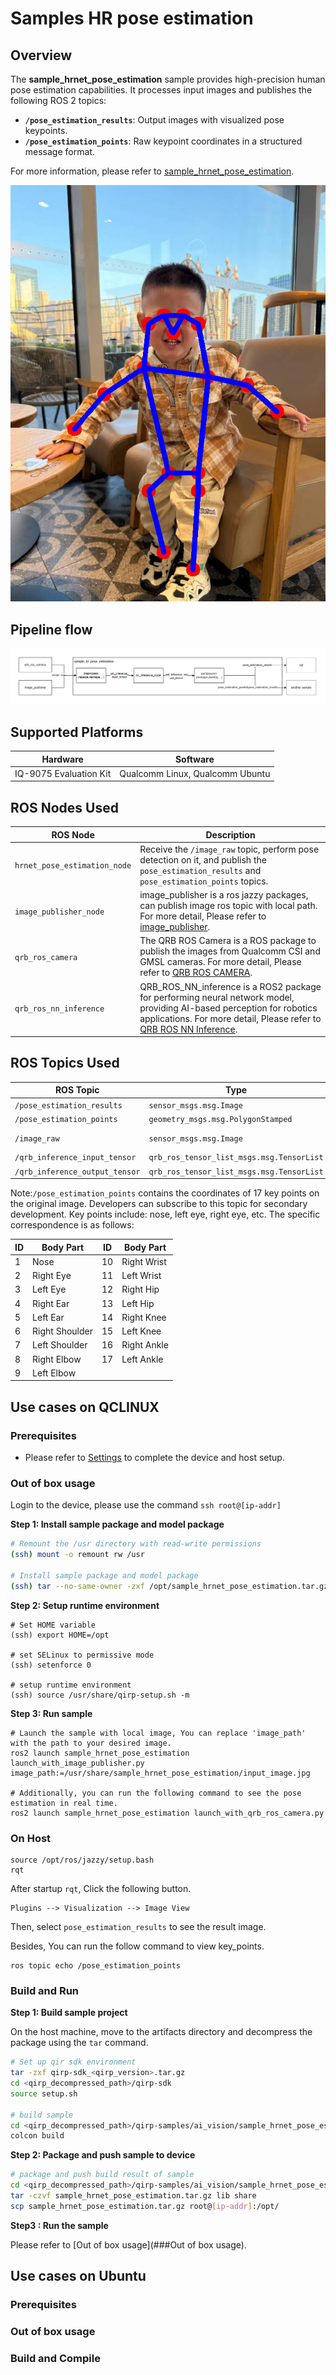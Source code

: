 # Samples HR pose  estimation

## Overview

The **sample_hrnet_pose_estimation** sample provides high-precision human pose estimation capabilities.
It processes input images and publishes the following ROS 2 topics:

- **`/pose_estimation_results`**: Output images with visualized pose keypoints.
- **`/pose_estimation_points`**: Raw keypoint coordinates in a structured message format.

For more information, please refer to [sample_hrnet_pose_estimation](https://github.com/qualcomm-qrb-ros/qrb_ros_samples/tree/main/ai_vision/sample_hrnet_pose_estimation).


![](./resource/result_image.jpg)

## Pipeline flow

![](./resource/sample_hr_pose_pipeline.png)

## Supported Platforms

| Hardware               | Software                        |
| ---------------------- | ------------------------------- |
| IQ-9075 Evaluation Kit | Qualcomm Linux, Qualcomm Ubuntu |

## ROS Nodes Used


| ROS Node         | Description                                                  |
| ---------------- | ------------------------------------------------------------ |
| `hrnet_pose_estimation_node` | Receive the `/image_raw` topic, perform pose detection on it, and publish the `pose_estimation_results` and `pose_estimation_points` topics. |
| `image_publisher_node` | image_publisher is a ros jazzy packages, can publish image ros topic with local path. For more detail, Please refer to [image_publisher](https://github.com/ros-perception/image_pipeline). |
|`qrb_ros_camera`| The QRB ROS Camera is a ROS package to publish the images from Qualcomm CSI and GMSL cameras. For more detail, Please refer to [QRB ROS CAMERA](https://github.com/qualcomm-qrb-ros/qrb_ros_camera).|
|`qrb_ros_nn_inference`| QRB_ROS_NN_inference is a ROS2 package for performing neural network model, providing AI-based perception for robotics applications. For more detail, Please refer to [QRB ROS NN Inference](https://github.com/qualcomm-qrb-ros/qrb_ros_nn_inference). |

## ROS Topics Used


| ROS Topic | Type                         | Published By     |
| --------- | ---------------------------- | ---------------- |
| `/pose_estimation_results`  | `sensor_msgs.msg.Image` | `hrnet_pose_estimation_node` |
|`/pose_estimation_points`| `geometry_msgs.msg.PolygonStamped` | `hrnet_pose_estimation_node` |
| `/image_raw` | `sensor_msgs.msg.Image` | `image_publisher_node` ` qrb_ros_camera` |
| `/qrb_inference_input_tensor` | `qrb_ros_tensor_list_msgs.msg.TensorList` | `hrnet_pose_estimation_node` |
| `/qrb_inference_output_tensor` | `qrb_ros_tensor_list_msgs.msg.TensorList` | `qrb_ros_nn_inference` |

Note:`/pose_estimation_points` contains the coordinates of 17 key points on the original image. Developers can subscribe to this topic for secondary development. Key points include: nose, left eye, right eye, etc. The specific correspondence is as follows: 

| ID  | Body Part      | ID  | Body Part      |
|-----|----------------|-----|----------------|
| 1   | Nose           | 10  | Right Wrist    |
| 2   | Right Eye      | 11  | Left Wrist     |
| 3   | Left Eye       | 12  | Right Hip      |
| 4   | Right Ear      | 13  | Left Hip       |
| 5   | Left Ear       | 14  | Right Knee     |
| 6   | Right Shoulder | 15  | Left Knee      |
| 7   | Left Shoulder  | 16  | Right Ankle    |
| 8   | Right Elbow    | 17  | Left Ankle     |
| 9   | Left Elbow     |     |                |

## Use cases on QCLINUX

### Prerequisites
- Please refer to [Settings](https://docs.qualcomm.com/bundle/publicresource/topics/80-70020-265/quick_start.html?vproduct=1601111740013072&version=1.5&facet=Qualcomm%20Intelligent%20Robotics%20SDK#set-up-the-environment-for-running-sample-applications) to complete the device and host setup.

### Out of box usage
Login to the device, please use the command `ssh root@[ip-addr]`

**Step 1: Install sample package and model package**

```bash
# Remount the /usr directory with read-write permissions
(ssh) mount -o remount rw /usr

# Install sample package and model package
(ssh) tar --no-same-owner -zxf /opt/sample_hrnet_pose_estimation.tar.gz -C /usr/
```

**Step 2: Setup runtime environment**

```
# Set HOME variable
(ssh) export HOME=/opt

# set SELinux to permissive mode
(ssh) setenforce 0

# setup runtime environment
(ssh) source /usr/share/qirp-setup.sh -m
```

**Step 3: Run sample**

```
# Launch the sample with local image, You can replace 'image_path' with the path to your desired image.
ros2 launch sample_hrnet_pose_estimation launch_with_image_publisher.py image_path:=/usr/share/sample_hrnet_pose_estimation/input_image.jpg

# Additionally, you can run the following command to see the pose estimation in real time.
ros2 launch sample_hrnet_pose_estimation launch_with_qrb_ros_camera.py
```

### On Host

```
source /opt/ros/jazzy/setup.bash
rqt
```

After startup `rqt`, Click the following button.

```
Plugins --> Visualization --> Image View
```

Then, select  `pose_estimation_results` to see the result image.

Besides, You can run the follow command to view key_points.

```
ros topic echo /pose_estimation_points
```


### Build and Run

**Step 1: Build sample project**

On the host machine, move to the artifacts directory and decompress the package using the `tar` command.

```bash
# Set up qir sdk environment
tar -zxf qirp-sdk_<qirp_version>.tar.gz
cd <qirp_decompressed_path>/qirp-sdk
source setup.sh

# build sample
cd <qirp_decompressed_path>/qirp-samples/ai_vision/sample_hrnet_pose_estimation
colcon build
```

**Step 2: Package and push sample to device**

```bash
# package and push build result of sample
cd <qirp_decompressed_path>/qirp-samples/ai_vision/sample_hrnet_pose_estimation/install/sample_hrnet_pose_estimation
tar -czvf sample_hrnet_pose_estimation.tar.gz lib share
scp sample_hrnet_pose_estimation.tar.gz root@[ip-addr]:/opt/
```

**Step3 : Run the sample**

Please refer to [Out of box usage](###Out of box usage).

## Use cases on Ubuntu

### Prerequisites

### Out of box usage


### Build and Compile